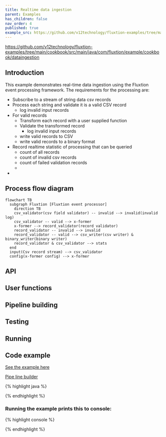 ```yaml
---
title: Realtime data ingestion
parent: Examples
has_children: false
nav_order: 4
published: true
example_src: https://github.com/v12technology/fluxtion-examples/tree/main/cookbook/src/main/java/com/fluxtion/example/cookbook
---
```


https://github.com/v12technology/fluxtion-examples/tree/main/cookbook/src/main/java/com/fluxtion/example/cookbook/dataingestion

## Introduction

This example demonstrates real-time data ingestion using the Fluxtion event processing framework. The requirements for
the processing are:


- Subscribe to a stream of string data csv records
- Process each string and validate it is a valid CSV record
  - log invalid input records
- For valid records
  - Transform each record with a user supplied function
  - Validate the transformed record
    - log invalid input records
  - write valid records to CSV
  - write valid records to a binary format
- Record realtime statistic of processing that can be queried
  - count of all records
  - count of invalid csv records
  - count of failed validation records
  - 
- 

## Process flow diagram

```mermaid
flowchart TB
  subgraph Fluxtion [Fluxtion event processor]
    direction TB
    csv_validator(csv field validator) -- invalid --> invalid(invalid log)
    csv_validator -- valid --> x-former
    x-former --> record_validator(record validator)
    record_validator -- invalid --> invalid
    record_validator -- valid --> csv_writer(csv writer) & binary_writer(binary writer) 
    record_validator & csv_validator --> stats
  end
  input(Csv record stream) --> csv_validator 
  config(x-former config) --> x-former 

```
## API

## User functions

## Pipeline building

## Testing

## Running



## Code example

[See the example here]({{page.example_src}}/dataingestion)


[Pipe line builder]({{page.example_src}}/dataingestion/PipelineBuilder.java)

{% highlight java %}

{% endhighlight %}

### Running the example prints this to console:

{% highlight console %}

{% endhighlight %}
